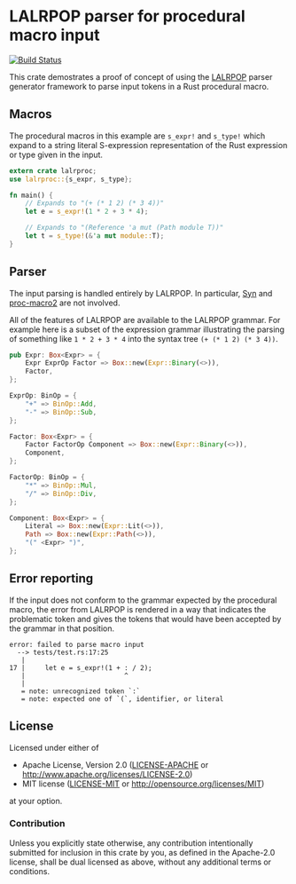 LALRPOP parser for procedural macro input
=========================================

[![Build Status](https://api.travis-ci.org/dtolnay/lalrproc.svg?branch=master)](https://travis-ci.org/dtolnay/lalrproc)

This crate demostrates a proof of concept of using the [LALRPOP] parser
generator framework to parse input tokens in a Rust procedural macro.

[LALRPOP]: https://github.com/nikomatsakis/lalrpop

## Macros

The procedural macros in this example are `s_expr!` and `s_type!` which expand
to a string literal S-expression representation of the Rust expression or type
given in the input.

```rust
extern crate lalrproc;
use lalrproc::{s_expr, s_type};

fn main() {
    // Expands to "(+ (* 1 2) (* 3 4))"
    let e = s_expr!(1 * 2 + 3 * 4);

    // Expands to "(Reference 'a mut (Path module T))"
    let t = s_type!(&'a mut module::T);
}
```

## Parser

The input parsing is handled entirely by LALRPOP. In particular, [Syn] and
[proc-macro2] are not involved.

[Syn]: https://github.com/dtolnay/syn
[proc-macro2]: https://github.com/alexcrichton/proc-macro2

All of the features of LALRPOP are available to the LALRPOP grammar. For example
here is a subset of the expression grammar illustrating the parsing of something
like `1 * 2 + 3 * 4` into the syntax tree `(+ (* 1 2) (* 3 4))`.

```rust
pub Expr: Box<Expr> = {
    Expr ExprOp Factor => Box::new(Expr::Binary(<>)),
    Factor,
};

ExprOp: BinOp = {
    "+" => BinOp::Add,
    "-" => BinOp::Sub,
};

Factor: Box<Expr> = {
    Factor FactorOp Component => Box::new(Expr::Binary(<>)),
    Component,
};

FactorOp: BinOp = {
    "*" => BinOp::Mul,
    "/" => BinOp::Div,
};

Component: Box<Expr> = {
    Literal => Box::new(Expr::Lit(<>)),
    Path => Box::new(Expr::Path(<>)),
    "(" <Expr> ")",
};
```

## Error reporting

If the input does not conform to the grammar expected by the procedural macro,
the error from LALRPOP is rendered in a way that indicates the problematic token
and gives the tokens that would have been accepted by the grammar in that
position.

```
error: failed to parse macro input
  --> tests/test.rs:17:25
   |
17 |     let e = s_expr!(1 + : / 2);
   |                         ^
   |
   = note: unrecognized token `:`
   = note: expected one of `(`, identifier, or literal
```

## License

Licensed under either of

 * Apache License, Version 2.0 ([LICENSE-APACHE](LICENSE-APACHE) or http://www.apache.org/licenses/LICENSE-2.0)
 * MIT license ([LICENSE-MIT](LICENSE-MIT) or http://opensource.org/licenses/MIT)

at your option.

### Contribution

Unless you explicitly state otherwise, any contribution intentionally submitted
for inclusion in this crate by you, as defined in the Apache-2.0 license, shall
be dual licensed as above, without any additional terms or conditions.
